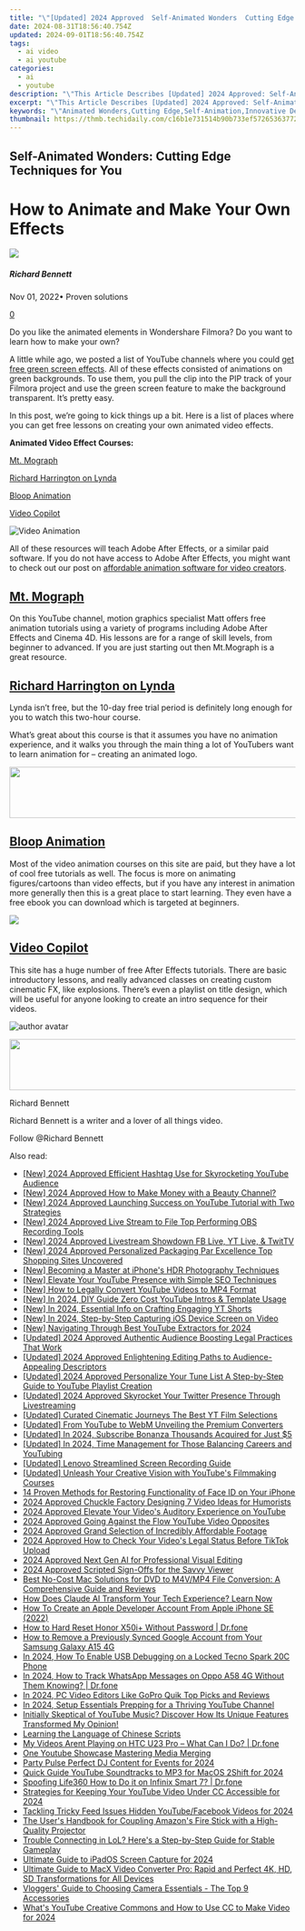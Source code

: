 ```yaml
---
title: "\"[Updated] 2024 Approved  Self-Animated Wonders  Cutting Edge Techniques for You\""
date: 2024-08-31T18:56:40.754Z
updated: 2024-09-01T18:56:40.754Z
tags:
  - ai video
  - ai youtube
categories:
  - ai
  - youtube
description: "\"This Article Describes [Updated] 2024 Approved: Self-Animated Wonders: Cutting Edge Techniques for You\""
excerpt: "\"This Article Describes [Updated] 2024 Approved: Self-Animated Wonders: Cutting Edge Techniques for You\""
keywords: "\"Animated Wonders,Cutting Edge,Self-Animation,Innovative Designs,Modern Animation,Advanced Techniques,Personalized Creation\""
thumbnail: https://thmb.techidaily.com/c16b1e731514b90b733ef5726536377276b9f0da4bb0ae7f591c4a5f178d3c77.jpg
---
```


## Self-Animated Wonders: Cutting Edge Techniques for You

# How to Animate and Make Your Own Effects

![](https://images.wondershare.com/filmora/article-images/richard-bennett.jpg)

##### Richard Bennett

 Nov 01, 2022• Proven solutions

[0](#commentsBoxSeoTemplate)

Do you like the animated elements in Wondershare Filmora? Do you want to learn how to make your own?

A little while ago, we posted a list of YouTube channels where you could [get free green screen effects](https://tools.techidaily.com/wondershare/filmora/download/). All of these effects consisted of animations on green backgrounds. To use them, you pull the clip into the PIP track of your Filmora project and use the green screen feature to make the background transparent. It’s pretty easy.

In this post, we’re going to kick things up a bit. Here is a list of places where you can get free lessons on creating your own animated video effects.

**Animated Video Effect Courses:**

[Mt. Mograph](#mtmograph)

[Richard Harrington on Lynda](#lynda)

[Bloop Animation](#bloop)

[Video Copilot](#videocopilot)

 ![Video Animation](https://images.wondershare.com/filmora/article-images/animated-video-effects.png)

 All of these resources will teach Adobe After Effects, or a similar paid software. If you do not have access to Adobe After Effects, you might want to check out our post on [affordable animation software for video creators](https://www.filmora.io/community-blog/free-or-cheap-animation-software-for-video-creators-122.html).

## **[Mt. Mograph](https://www.youtube.com/channel/UCSUSgx9qc%5FNydrOL59xbJIA)**

On this YouTube channel, motion graphics specialist Matt offers free animation tutorials using a variety of programs including Adobe After Effects and Cinema 4D. His lessons are for a range of skill levels, from beginner to advanced. If you are just starting out then Mt.Mograph is a great resource.

## **[Richard Harrington on Lynda](https://www.lynda.com/Rich-Harrington/120-1.html)**

Lynda isn’t free, but the 10-day free trial period is definitely long enough for you to watch this two-hour course.

What’s great about this course is that it assumes you have no animation experience, and it walks you through the main thing a lot of YouTubers want to learn animation for – creating an animated logo.

<!-- affiliate ads begin -->
<a href="https://zonlipartnershipprogram.pxf.io/c/5597632/1596691/17882" target="_top" id="1596691"><img src="//a.impactradius-go.com/display-ad/17882-1596691" border="0" alt="" width="728" height="90"/></a><img height="0" width="0" src="https://imp.pxf.io/i/5597632/1596691/17882" style="position:absolute;visibility:hidden;" border="0" />
<!-- affiliate ads end -->
## **[Bloop Animation](https://www.bloopanimation.com/)**

 Most of the video animation courses on this site are paid, but they have a lot of cool free tutorials as well. The focus is more on animating figures/cartoons than video effects, but if you have any interest in animation more generally then this is a great place to start learning. They even have a free ebook you can download which is targeted at beginners.

<!-- affiliate ads begin -->
<a href="https://store.massmailsoftware.com/order/checkout.php?PRODS=2069351&QTY=1&AFFILIATE=108875&CART=1"><img src="https://secure.avangate.com/images/merchant/dc87c13749315c7217cdc4ac692e704c/banera_for_partners-24_%282%29.jpg" border="0"></a>
<!-- affiliate ads end -->
## **[Video Copilot](http://www.videocopilot.net/)**

This site has a huge number of free After Effects tutorials. There are basic introductory lessons, and really advanced classes on creating custom cinematic FX, like explosions. There’s even a playlist on title design, which will be useful for anyone looking to create an intro sequence for their videos.

![author avatar](https://images.wondershare.com/filmora/article-images/richard-bennett.jpg)

<!-- affiliate ads begin -->
<a href="https://aligracehair.sjv.io/c/5597632/2087267/19272" target="_top" id="2087267"><img src="//a.impactradius-go.com/display-ad/19272-2087267" border="0" alt="" width="728" height="90"/></a><img height="0" width="0" src="https://imp.pxf.io/i/5597632/2087267/19272" style="position:absolute;visibility:hidden;" border="0" />
<!-- affiliate ads end -->
Richard Bennett

Richard Bennett is a writer and a lover of all things video.

Follow @Richard Bennett


<ins class="adsbygoogle"
     style="display:block"
     data-ad-format="autorelaxed"
     data-ad-client="ca-pub-7571918770474297"
     data-ad-slot="1223367746"></ins>



<ins class="adsbygoogle"
     style="display:block"
     data-ad-client="ca-pub-7571918770474297"
     data-ad-slot="8358498916"
     data-ad-format="auto"
     data-full-width-responsive="true"></ins>

<span class="atpl-alsoreadstyle">Also read:</span>
<div><ul>
<li><a href="https://youtube-webster.techidaily.com/024-approved-efficient-hashtag-use-for-skyrocketing-youtube-audience/"><u>[New] 2024 Approved  Efficient Hashtag Use for Skyrocketing YouTube Audience</u></a></li>
<li><a href="https://youtube-webster.techidaily.com/024-approved-how-to-make-money-with-a-beauty-channel/"><u>[New] 2024 Approved  How to Make Money with a Beauty Channel?</u></a></li>
<li><a href="https://youtube-webster.techidaily.com/024-approved-launching-success-on-youtube-tutorial-with-two-strategies/"><u>[New] 2024 Approved  Launching Success on YouTube  Tutorial with Two Strategies</u></a></li>
<li><a href="https://screen-mirroring-recording.techidaily.com/new-2024-approved-live-stream-to-file-top-performing-obs-recording-tools/"><u>[New] 2024 Approved  Live Stream to File  Top Performing OBS Recording Tools</u></a></li>
<li><a href="https://youtube-webster.techidaily.com/024-approved-livestream-showdown-fb-live-yt-live-and-twittv/"><u>[New] 2024 Approved  Livestream Showdown  FB Live, YT Live, & TwitTV</u></a></li>
<li><a href="https://vp-tips.techidaily.com/new-2024-approved-personalized-packaging-par-excellence-top-shopping-sites-uncovered/"><u>[New] 2024 Approved  Personalized Packaging Par Excellence  Top Shopping Sites Uncovered</u></a></li>
<li><a href="https://article-knowledge.techidaily.com/new-becoming-a-master-at-iphones-hdr-photography-techniques/"><u>[New] Becoming a Master at iPhone's HDR Photography Techniques</u></a></li>
<li><a href="https://youtube-webster.techidaily.com/levate-your-youtube-presence-with-simple-seo-techniques/"><u>[New] Elevate Your YouTube Presence with Simple SEO Techniques</u></a></li>
<li><a href="https://youtube-webster.techidaily.com/ow-to-legally-convert-youtube-videos-to-mp4-format/"><u>[New] How to Legally Convert YouTube Videos to MP4 Format</u></a></li>
<li><a href="https://youtube-webster.techidaily.com/n-2024-diy-guide-zero-cost-youtube-intros-and-template-usage/"><u>[New] In 2024, DIY Guide  Zero Cost YouTube Intros & Template Usage</u></a></li>
<li><a href="https://youtube-webster.techidaily.com/n-2024-essential-info-on-crafting-engaging-yt-shorts/"><u>[New] In 2024, Essential Info on Crafting Engaging YT Shorts</u></a></li>
<li><a href="https://youtube-webster.techidaily.com/n-2024-step-by-step-capturing-ios-device-screen-on-video/"><u>[New] In 2024, Step-by-Step  Capturing iOS Device Screen on Video</u></a></li>
<li><a href="https://youtube-webster.techidaily.com/avigating-through-best-youtube-extractors-for-2024/"><u>[New] Navigating Through Best YouTube Extractors for 2024</u></a></li>
<li><a href="https://youtube-webster.techidaily.com/ed-2024-approved-authentic-audience-boosting-legal-practices-that-work/"><u>[Updated] 2024 Approved  Authentic Audience Boosting  Legal Practices That Work</u></a></li>
<li><a href="https://youtube-webster.techidaily.com/ed-2024-approved-enlightening-editing-paths-to-audience-appealing-descriptors/"><u>[Updated] 2024 Approved  Enlightening Editing Paths to Audience-Appealing Descriptors</u></a></li>
<li><a href="https://youtube-webster.techidaily.com/ed-2024-approved-personalize-your-tune-list-a-step-by-step-guide-to-youtube-playlist-creation/"><u>[Updated] 2024 Approved  Personalize Your Tune List  A Step-by-Step Guide to YouTube Playlist Creation</u></a></li>
<li><a href="https://twitter-clips.techidaily.com/updated-2024-approved-skyrocket-your-twitter-presence-through-livestreaming/"><u>[Updated] 2024 Approved  Skyrocket Your Twitter Presence Through Livestreaming</u></a></li>
<li><a href="https://youtube-webster.techidaily.com/ed-curated-cinematic-journeys-the-best-yt-film-selections/"><u>[Updated] Curated Cinematic Journeys  The Best YT Film Selections</u></a></li>
<li><a href="https://youtube-webster.techidaily.com/ed-from-youtube-to-webm-unveiling-the-premium-converters/"><u>[Updated] From YouTube to WebM  Unveiling the Premium Converters</u></a></li>
<li><a href="https://youtube-webster.techidaily.com/ed-in-2024-subscribe-bonanza-thousands-acquired-for-just-5/"><u>[Updated] In 2024, Subscribe Bonanza  Thousands Acquired for Just $5</u></a></li>
<li><a href="https://youtube-webster.techidaily.com/ed-in-2024-time-management-for-those-balancing-careers-and-youtubing/"><u>[Updated] In 2024, Time Management for Those Balancing Careers and YouTubing</u></a></li>
<li><a href="https://desktop-recording.techidaily.com/updated-lenovo-streamlined-screen-recording-guide/"><u>[Updated] Lenovo Streamlined Screen Recording Guide</u></a></li>
<li><a href="https://facebook-record-videos.techidaily.com/updated-unleash-your-creative-vision-with-youtubes-filmmaking-courses/"><u>[Updated] Unleash Your Creative Vision with YouTube's Filmmaking Courses</u></a></li>
<li><a href="https://fox-that.techidaily.com/14-proven-methods-for-restoring-functionality-of-face-id-on-your-iphone/"><u>14 Proven Methods for Restoring Functionality of Face ID on Your iPhone</u></a></li>
<li><a href="https://youtube-webster.techidaily.com/approved-chuckle-factory-designing-7-video-ideas-for-humorists/"><u>2024 Approved  Chuckle Factory  Designing 7 Video Ideas for Humorists</u></a></li>
<li><a href="https://youtube-webster.techidaily.com/approved-elevate-your-videos-auditory-experience-on-youtube/"><u>2024 Approved  Elevate Your Video's Auditory Experience on YouTube</u></a></li>
<li><a href="https://youtube-webster.techidaily.com/approved-going-against-the-flow-youtube-video-opposites/"><u>2024 Approved  Going Against the Flow  YouTube Video Opposites</u></a></li>
<li><a href="https://youtube-webster.techidaily.com/approved-grand-selection-of-incredibly-affordable-footage/"><u>2024 Approved  Grand Selection of Incredibly Affordable Footage</u></a></li>
<li><a href="https://tiktok-videos.techidaily.com/2024-approved-how-to-check-your-videos-legal-status-before-tiktok-upload/"><u>2024 Approved  How to Check Your Video's Legal Status Before TikTok Upload</u></a></li>
<li><a href="https://extra-guidance.techidaily.com/2024-approved-next-gen-ai-for-professional-visual-editing/"><u>2024 Approved  Next Gen AI for Professional Visual Editing</u></a></li>
<li><a href="https://youtube-webster.techidaily.com/approved-scripted-sign-offs-for-the-savvy-viewer/"><u>2024 Approved  Scripted Sign-Offs for the Savvy Viewer</u></a></li>
<li><a href="https://some-knowledge.techidaily.com/best-no-cost-mac-solutions-for-dvd-to-m4vmp4-file-conversion-a-comprehensive-guide-and-reviews/"><u>Best No-Cost Mac Solutions for DVD to M4V/MP4 File Conversion: A Comprehensive Guide and Reviews</u></a></li>
<li><a href="https://tech-revival.techidaily.com/how-does-claude-ai-transform-your-tech-experience-learn-now/"><u>How Does Claude AI Transform Your Tech Experience? Learn Now</u></a></li>
<li><a href="https://apple-account.techidaily.com/how-to-create-an-apple-developer-account-from-apple-iphone-se-2022-by-drfone-ios/"><u>How To Create an Apple Developer Account From Apple iPhone SE (2022)</u></a></li>
<li><a href="https://techidaily.com/how-to-hard-reset-honor-x50iplus-without-password-drfone-by-drfone-reset-android-reset-android/"><u>How to Hard Reset Honor X50i+ Without Password | Dr.fone</u></a></li>
<li><a href="https://android-unlock.techidaily.com/how-to-remove-a-previously-synced-google-account-from-your-samsung-galaxy-a15-4g-by-drfone-android/"><u>How to Remove a Previously Synced Google Account from Your Samsung Galaxy A15 4G</u></a></li>
<li><a href="https://unlock-android.techidaily.com/in-2024-how-to-enable-usb-debugging-on-a-locked-tecno-spark-20c-phone-by-drfone-android/"><u>In 2024, How To Enable USB Debugging on a Locked Tecno Spark 20C Phone</u></a></li>
<li><a href="https://android-location-track.techidaily.com/in-2024-how-to-track-whatsapp-messages-on-oppo-a58-4g-without-them-knowing-drfone-by-drfone-virtual-android/"><u>In 2024, How to Track WhatsApp Messages on Oppo A58 4G Without Them Knowing? | Dr.fone</u></a></li>
<li><a href="https://smart-video-creator.techidaily.com/in-2024-pc-video-editors-like-gopro-quik-top-picks-and-reviews/"><u>In 2024, PC Video Editors Like GoPro Quik Top Picks and Reviews</u></a></li>
<li><a href="https://youtube-webster.techidaily.com/24-setup-essentials-prepping-for-a-thriving-youtube-channel/"><u>In 2024, Setup Essentials  Prepping for a Thriving YouTube Channel</u></a></li>
<li><a href="https://buynow-help.techidaily.com/initially-skeptical-of-youtube-music-discover-how-its-unique-features-transformed-my-opinion/"><u>Initially Skeptical of YouTube Music? Discover How Its Unique Features Transformed My Opinion!</u></a></li>
<li><a href="https://mondly-stories.techidaily.com/learning-the-language-of-chinese-scripts/"><u>Learning the Language of Chinese Scripts</u></a></li>
<li><a href="https://fix-guide.techidaily.com/my-videos-arent-playing-on-htc-u23-pro-what-can-i-do-drfone-by-drfone-fix-android-problems-fix-android-problems/"><u>My Videos Arent Playing on HTC U23 Pro – What Can I Do? | Dr.fone</u></a></li>
<li><a href="https://youtube-webster.techidaily.com/outube-showcase-mastering-media-merging/"><u>One Youtube Showcase  Mastering Media Merging</u></a></li>
<li><a href="https://youtube-webster.techidaily.com/-pulse-perfect-dj-content-for-events-for-2024/"><u>Party Pulse  Perfect DJ Content for Events for 2024</u></a></li>
<li><a href="https://youtube-webster.techidaily.com/-guide-youtube-soundtracks-to-mp3-for-macos-2shift-for-2024/"><u>Quick Guide  YouTube Soundtracks to MP3 for MacOS 2Shift for 2024</u></a></li>
<li><a href="https://fake-location.techidaily.com/spoofing-life360-how-to-do-it-on-infinix-smart-7-drfone-by-drfone-virtual-android/"><u>Spoofing Life360 How to Do it on Infinix Smart 7? | Dr.fone</u></a></li>
<li><a href="https://youtube-webster.techidaily.com/egies-for-keeping-your-youtube-video-under-cc-accessible-for-2024/"><u>Strategies for Keeping Your YouTube Video Under CC Accessible for 2024</u></a></li>
<li><a href="https://facebook-video-recording.techidaily.com/tackling-tricky-feed-issues-hidden-youtubefacebook-videos-for-2024/"><u>Tackling Tricky Feed Issues  Hidden YouTube/Facebook Videos for 2024</u></a></li>
<li><a href="https://techtrends.techidaily.com/the-users-handbook-for-coupling-amazons-fire-stick-with-a-high-quality-projector/"><u>The User's Handbook for Coupling Amazon's Fire Stick with a High-Quality Projector</u></a></li>
<li><a href="https://win-solutions.techidaily.com/trouble-connecting-in-lol-heres-a-step-by-step-guide-for-stable-gameplay/"><u>Trouble Connecting in LoL? Here's a Step-by-Step Guide for Stable Gameplay</u></a></li>
<li><a href="https://screen-video-capture.techidaily.com/ultimate-guide-to-ipados-screen-capture-for-2024/"><u>Ultimate Guide to iPadOS Screen Capture for 2024</u></a></li>
<li><a href="https://some-guidance.techidaily.com/ultimate-guide-to-macx-video-converter-pro-rapid-and-perfect-4k-hd-sd-transformations-for-all-devices/"><u>Ultimate Guide to MacX Video Converter Pro: Rapid and Perfect 4K, HD, SD Transformations for All Devices</u></a></li>
<li><a href="https://youtube-webster.techidaily.com/ers-guide-to-choosing-camera-essentials-the-top-9-accessories/"><u>Vloggers' Guide to Choosing Camera Essentials - The Top 9 Accessories</u></a></li>
<li><a href="https://youtube-webster.techidaily.com/-youtube-creative-commons-and-how-to-use-cc-to-make-video-for-2024/"><u>What's YouTube Creative Commons and How to Use CC to Make Video for 2024</u></a></li>
</ul></div>
